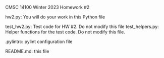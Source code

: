 CMSC 14100
Winter 2023
Homework #2

hw2.py: You will do your work in this Python file

test_hw2.py: Test code for HW #2.  Do not modify this file
test_helpers.py: Helper functions for the test code.  Do not modify this file.

.pylintrc: pylint configuration file

README.md: this file

